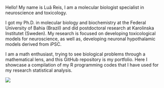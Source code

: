 Hello! My name is Luã Reis,
I am a molecular biologist specialist in neuroscience and toxicology.

I got my Ph.D. in molecular biology and biochemistry at the Federal University of Bahia (Brazil) and did postdoctoral research at Karolinska Institutet (Sweden). My research is focused on developing toxicological models for neuroscience, as well as, developing neuronal hypothalamic models derived from iPSC. 

I am a math enthusiast, trying to see biological problems through a mathematical lens, and this GitHub repository is my portfolio.
Here I showcase a compilation of my R programming codes that I have used for my research statistical analysis.


![](https://komarev.com/ghpvc/?username=luataina)
